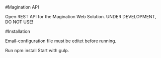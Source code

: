 #Magination API

Open REST API for the Magination Web Solution.
UNDER DEVELOPMENT, DO NOT USE!


#Installation

Email-configuration file must be editet before running.

Run npm install
Start with gulp.